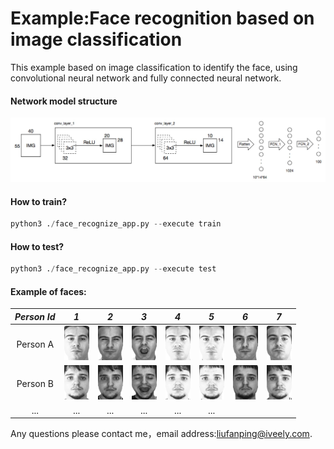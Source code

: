 # Example:Face recognition based on image classification
This example based on image classification to identify the face, using convolutional neural network and fully connected neural network.<br/>

#### Network model structure

 <img src='../data/others/Face_Recognition_By_Image_Classification.jpeg'/>
 
#### How to train?
 ```python
 python3 ./face_recognize_app.py --execute train
 ```
 
 #### How to test?
 ```python
 python3 ./face_recognize_app.py --execute test
 ```
 
 #### Example of faces:
 
 *Person Id* | *1* | *2* | *3* | *4* | *5* | *6* | *7* |
:---: | :---: | :---: | :---: | :---: | :---: | :---: | :---: |
 Person A | <img src='../data/face/train_image/train_1.bmp' height='55px'> | <img src='../data/face/train_image/train_2.bmp' height='55px'> | <img src='../data/face/train_image/train_3.bmp' height='55px'> | <img src='../data/face/train_image/train_4.bmp' height='55px'> | <img src='../data/face/train_image/train_5.bmp' height='55px'> | <img src='../data/face/train_image/train_6.bmp' height='55px'> | <img src='../data/face/train_image/train_7.bmp' height='55px'> |
 Person B | <img src='../data/face/train_image/train_8.bmp' height='55px'> | <img src='../data/face/train_image/train_9.bmp' height='55px'> | <img src='../data/face/train_image/train_10.bmp' height='55px'> | <img src='../data/face/train_image/train_11.bmp' height='55px'> | <img src='../data/face/train_image/train_12.bmp' height='55px'> | <img src='../data/face/train_image/train_13.bmp' height='55px'> | <img src='../data/face/train_image/train_14.bmp' height='55px'> |
...|...|...|...|...|...|

 Any questions please contact me，email address:<liufanping@iveely.com>.